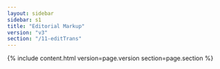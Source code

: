 ```yaml
---
layout: sidebar
sidebar: s1
title: "Editorial Markup"
version: "v3"
section: "/11-editTrans"
---
```

{% include content.html version=page.version section=page.section %}